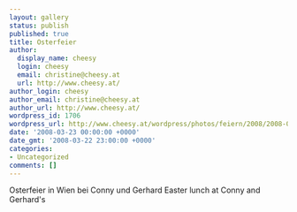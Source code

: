 ```yaml
---
layout: gallery
status: publish
published: true
title: Osterfeier
author:
  display_name: cheesy
  login: cheesy
  email: christine@cheesy.at
  url: http://www.cheesy.at/
author_login: cheesy
author_email: christine@cheesy.at
author_url: http://www.cheesy.at/
wordpress_id: 1706
wordpress_url: http://www.cheesy.at/wordpress/photos/feiern/2008/2008-03-23/
date: '2008-03-23 00:00:00 +0000'
date_gmt: '2008-03-22 23:00:00 +0000'
categories:
- Uncategorized
comments: []
---
```

<!--:de-->Osterfeier in Wien bei Conny und Gerhard
<!--:--><!--:en-->Easter lunch at Conny and Gerhard's
<!--:-->
